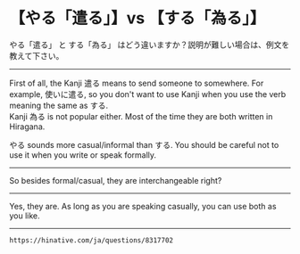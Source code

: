 # 【やる「遣る」】vs 【する「為る」】

やる「遣る」 と する「為る」 はどう違いますか？説明が難しい場合は、例文を教えて下さい。

---

First of all, the Kanji 遣る means to send someone to somewhere. For example, 使いに遣る, so you don't want to use Kanji when you use the verb meaning the same as する.  
Kanji 為る is not popular either. Most of the time they are both written in Hiragana.  
  
やる sounds more casual/informal than する. You should be careful not to use it when you write or speak formally.

---

So besides formal/casual, they are interchangeable right?

---

Yes, they are. As long as you are speaking casually, you can use both as you like.

---
`https://hinative.com/ja/questions/8317702`